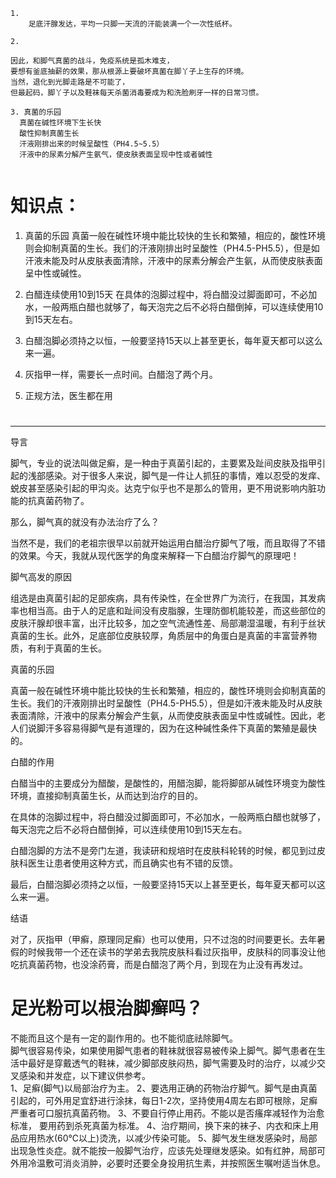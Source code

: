```
1.
    足底汗腺发达，平均一只脚一天流的汗能装满一个一次性纸杯。

2.

因此，和脚气真菌的战斗，免疫系统是孤木难支，
要想有釜底抽薪的效果，那从根源上要破坏真菌在脚丫子上生存的环境。
当然，退化到光脚走路是不可能了，
但最起码，脚丫子以及鞋袜每天杀菌消毒要成为和洗脸刷牙一样的日常习惯。

3. 真菌的乐园
  真菌在碱性环境下生长快
  酸性抑制真菌生长
  汗液刚排出来的时候呈酸性（PH4.5~5.5）
  汗液中的尿素分解产生氨气，使皮肤表面呈现中性或者碱性
  
```

# 知识点：

1. 真菌的乐园
真菌一般在碱性环境中能比较快的生长和繁殖，相应的，酸性环境则会抑制真菌的生长。我们的汗液刚排出时呈酸性（PH4.5-PH5.5），但是如汗液未能及时从皮肤表面清除，汗液中的尿素分解会产生氨，从而使皮肤表面呈中性或碱性。

2. 白醋连续使用10到15天
在具体的泡脚过程中，将白醋没过脚面即可，不必加水，一般两瓶白醋也就够了，每天泡完之后不必将白醋倒掉，可以连续使用10到15天左右。

3. 白醋泡脚必须持之以恒，一般要坚持15天以上甚至更长，每年夏天都可以这么来一遍。

4. 灰指甲一样，需要长一点时间。白醋泡了两个月。
5. 正规方法，医生都在用


#
-------------
导言

脚气，专业的说法叫做足癣，是一种由于真菌引起的，主要累及趾间皮肤及指甲引起的浅部感染。对于很多人来说，脚气是一件让人抓狂的事情，难以忍受的发痒、蜕皮甚至感染引起的甲沟炎。达克宁似乎也不是那么的管用，更不用说影响内脏功能的抗真菌药物了。

那么，脚气真的就没有办法治疗了么？

当然不是，我们的老祖宗很早以前就开始运用白醋治疗脚气了哦，而且取得了不错的效果。今天，我就从现代医学的角度来解释一下白醋治疗脚气的原理吧！


脚气高发的原因

组选是由真菌引起的足部疾病，具有传染性，在全世界广为流行，在我国，其发病率也相当高。由于人的足底和趾间没有皮脂腺，生理防御机能较差，而这些部位的皮肤汗腺却很丰富，出汗比较多，加之空气流通性差、局部潮湿温暖，有利于丝状真菌的生长。此外，足底部位皮肤较厚，角质层中的角蛋白是真菌的丰富营养物质，有利于真菌的生长。


真菌的乐园

真菌一般在碱性环境中能比较快的生长和繁殖，相应的，酸性环境则会抑制真菌的生长。我们的汗液刚排出时呈酸性（PH4.5-PH5.5），但是如汗液未能及时从皮肤表面清除，汗液中的尿素分解会产生氨，从而使皮肤表面呈中性或碱性。因此，老人们说脚汗多容易得脚气是有道理的，因为在这种碱性条件下真菌的繁殖是最快的。


白醋的作用

白醋当中的主要成分为醋酸，是酸性的，用醋泡脚，能将脚部从碱性环境变为酸性环境，直接抑制真菌生长，从而达到治疗的目的。

在具体的泡脚过程中，将白醋没过脚面即可，不必加水，一般两瓶白醋也就够了，每天泡完之后不必将白醋倒掉，可以连续使用10到15天左右。

白醋泡脚的方法不是旁门左道，我读研和规培时在皮肤科轮转的时候，都见到过皮肤科医生让患者使用这种方式，而且确实也有不错的反馈。

最后，白醋泡脚必须持之以恒，一般要坚持15天以上甚至更长，每年夏天都可以这么来一遍。


结语

对了，灰指甲（甲癣，原理同足癣）也可以使用，只不过泡的时间要更长。去年暑假的时候我带一个还在读书的学弟去我院皮肤科看过灰指甲，皮肤科的同事没让他吃抗真菌药物，也没涂药膏，而是白醋泡了两个月，到现在为止没有再发过。


# 足光粉可以根治脚癣吗？
不能而且这个是有一定的副作用的。也不能彻底祛除脚气。  
脚气很容易传染，如果使用脚气患者的鞋袜就很容易被传染上脚气。脚气患者在生活中最好是穿戴透气的鞋袜，减少脚部皮肤闷热，脚气需要及时的治疗，以减少交叉感染和并发症，以下建议供参考。  
1、足癣(脚气)以局部治疗为主。
2、要选用正确的药物治疗脚气。脚气是由真菌引起的，可外用足宜舒进行涂抹，每日1-2次，坚持使用4周左右即可根除，足癣严重者可口服抗真菌药物。
3、不要自行停止用药。不能以是否瘙痒减轻作为治愈标准， 要用药到杀死真菌为标准。
4、治疗期间，换下来的袜子、内衣和床上用品应用热水(60℃以上)烫洗，以减少传染可能。
5、脚气发生继发感染时，局部出现急性炎症。就不能按一般脚气治疗，应该先处理继发感染。如有红肿，局部可外用冷温敷可消炎消肿，必要时还要全身投用抗生素，并按照医生嘱咐适当休息。
